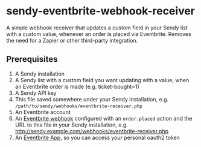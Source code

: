 # sendy-eventbrite-webhook-receiver
A simple webhook receiver that updates a custom field in your Sendy list with a custom value, whenever an order is placed via Eventbrite. Removes the need for a Zapier or other third-party integration.

## Prerequisites

 1. A Sendy installation
 2. A Sendy list with a custom field you want updating with a value, when an Eventbrite order is made (e.g. ticket-bought=1)
 3. A Sendy API key
 4. This file saved somewhere under your Sendy installation, e.g. `/path/to/sendy/webhooks/eventbrite-receiver.php`
 5. An Eventbrite account
 6. An [Eventbrite webhook](https://www.eventbrite.co.uk/myaccount/webhooks/) configured with an `order.placed` action and the URL to this file in your Sendy installation, e.g. http://sendy.example.com/webhooks/eventbrite-receiver.php
 7. An [Eventbrite App](https://www.eventbrite.co.uk/myaccount/apps/), so you can access your personal oauth2 token
